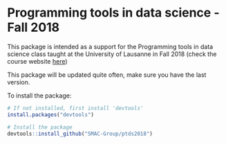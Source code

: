 # Programming tools in data science - Fall 2018

This package is intended as a support for the Programming tools in data science class
taught at the University of Lausanne in Fall 2018 
(check the course website [here](https://ptds2018.netlify.com/))

This package will be updated quite often, make sure you have the last version.

To install the package:
```R
# If not installed, first install 'devtools'
install.packages("devtools")

# Install the package
devtools::install_github("SMAC-Group/ptds2018")
```
